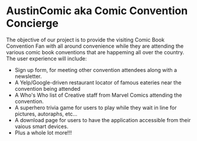 # AustinComic aka Comic Convention Concierge

The objective of our project is to provide the visiting Comic Book Convention Fan with all around convenience while they are attending the various comic book conventions that are happeming all over the country. The user experience will include:
- Sign up form, for meeting other convention attendees along with a newsletter.
- A Yelp/Google-driven restaurant locator of famous eateries near the convention being attended
- A Who's Who list of Creative staff from Marvel Comics attending the convention.
- A superhero trivia game for users to play while they wait in line for pictures, autoraphs, etc...
- A download page for users to have the application accessible from their vaious smart devices.
- Plus a whole lot more!!!
